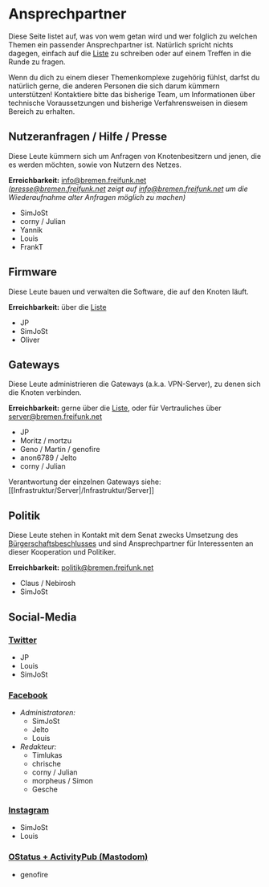 # Ansprechpartner

Diese Seite listet auf, was von wem getan wird und wer folglich zu welchen Themen ein passender Ansprechpartner ist. Natürlich spricht nichts dagegen, einfach auf die [Liste](mailto:liste@bremen.freifunk.net) zu schreiben oder auf einem Treffen in die Runde zu fragen.

Wenn du dich zu einem dieser Themenkomplexe zugehörig fühlst, darfst du natürlich gerne, die anderen Personen die sich darum kümmern unterstützen! Kontaktiere bitte das bisherige Team, um Informationen über technische Voraussetzungen und bisherige Verfahrensweisen in diesem Bereich zu erhalten.


## Nutzeranfragen / Hilfe / Presse
Diese Leute kümmern sich um Anfragen von Knotenbesitzern und jenen, die es werden möchten, sowie von Nutzern des Netzes.

**Erreichbarkeit:** info@bremen.freifunk.net  
*(presse@bremen.freifunk.net zeigt auf info@bremen.freifunk.net um die Wiederaufnahme alter Anfragen möglich zu machen)*

* SimJoSt
* corny / Julian
* Yannik
* Louis
* FrankT


## Firmware
Diese Leute bauen und verwalten die Software, die auf den Knoten läuft.

**Erreichbarkeit:** über die [Liste](https://lists.ffhb.de/mailman/listinfo/ff-bremen)

* JP
* SimJoSt
* Oliver


## Gateways
Diese Leute administrieren die Gateways (a.k.a. VPN-Server), zu denen sich die Knoten verbinden.

**Erreichbarkeit:** gerne über die [Liste](https://lists.ffhb.de/mailman/listinfo/ff-bremen), oder für Vertrauliches über server@bremen.freifunk.net

* JP
* Moritz / mortzu
* Geno / Martin / genofire
* anon6789 / Jelto
* corny / Julian

Verantwortung der einzelnen Gateways siehe: [[Infrastruktur/Server|/Infrastruktur/Server]]


## Politik
Diese Leute stehen in Kontakt mit dem Senat zwecks Umsetzung des [Bürgerschaftsbeschlusses](http://www.bremische-buergerschaft.de/index.php?id=507&area=&np=&navi=informationsdienste6&npoint=7,1,1&titel=Freifunk+im+Land+Bremen+--+Unterst%C3%BCtzung+f%C3%BCr+b%C3%BCrgerschaftliches+Engagement&dn=D18L1506.DAT&lp=18&drucksachennr=18/1506&ppnr=PlPr+18%2F71+20.11.2014&buergerschaftart=1&edatum=2014-07-29&elementref=5573) und sind Ansprechpartner für Interessenten an dieser Kooperation und Politiker.

**Erreichbarkeit:** politik@bremen.freifunk.net

* Claus / Nebirosh
* SimJoSt


## Social-Media
### [Twitter](https://twitter.com/FreifunkHB)
* JP
* Louis
* SimJoSt

### [Facebook](https://www.facebook.com/FreifunkBremen)
* *Administratoren:*
  * SimJoSt
  * Jelto
  * Louis
* *Redakteur:*
  * Timlukas
  * chrische
  * corny / Julian
  * morpheus / Simon
  * Gesche

### [Instagram](https://www.instagram.com/freifunkhb/)
* SimJoSt
* Louis

### [OStatus + ActivityPub (Mastodom)](https://chaos.social/@FreifunkBremen)
* genofire